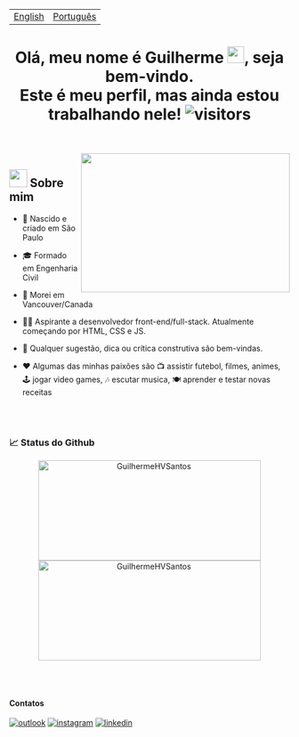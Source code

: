 
<table>
 <tr><td><a href="README.md">English</a></td><td><a href="README_PT-BR.md">Português</a></td></tr>
</table>
<h1 align="center">
  Olá, meu nome é Guilherme
	<img src="https://raw.githubusercontent.com/iampavangandhi/iampavangandhi/master/gifs/Hi.gif" 
	     width="30px">, seja bem-vindo. </br>
	Este é meu perfil, mas ainda estou trabalhando nele!
	<img src="https://visitor-badge.laobi.icu/badge?page_id=GuilhermeHVSantos.GuilhermeHVSantos" 
	     alt="visitors">
</h1>

</br>
</br>

<img align="right" height="250" width="375" margin="20px" alt="" src="https://c.tenor.com/GfSX-u7VGM4AAAAC/coding.gif" />

## <img src="https://raw.githubusercontent.com/iampavangandhi/iampavangandhi/master/gifs/emoji.gif" width="32px" margin="20px"> Sobre mim

- 📌 Nascido e criado em São Paulo

- 🎓 Formado em Engenharia Civil

- 🍁 Morei em Vancouver/Canada

- 👨‍🎓 Aspirante a desenvolvedor front-end/full-stack. Atualmente começando por HTML, CSS e JS.

- 💬 Qualquer sugestão, dica ou crítica construtiva são bem-vindas.

- ❤️ Algumas das minhas paixões são 📺 assistir futebol, filmes, animes, 🕹️ jogar video games, 🎶 escutar musica, 🍽️ aprender e testar novas receitas 

</br>
</br>

### 📈 Status do Github

<p align="center">
    <img width="400" height="180em" src="https://github-readme-stats.vercel.app/api?username=GuilhermeHVSantos&theme=vision-friendly-dark&show_icons=true" alt="GuilhermeHVSantos"/>
    <img width="400" height="180em" src="https://github-readme-stats.vercel.app/api/top-langs/?username=GuilhermeHVSantos&theme=vision-friendly-dark&layout=compact" alt="GuilhermeHVSantos" />
</p>

</br>
</br>

#### Contatos

[![outlook](https://img.shields.io/badge/Microsoft_Outlook-0078D4?style=for-the-badge&logo=microsoft-outlook&logoColor=white)](mailto:guilhermehvs@hotmail.com)
[![instagram](https://img.shields.io/badge/Instagram-E4405F?style=for-the-badge&logo=instagram&logoColor=white)](https://www.instagram.com/guilherme_hvs/)
[![linkedin](https://img.shields.io/badge/Linkedin-0077B5?style=for-the-badge&logo=LinkedIn&logoColor=white)](https://www.linkedin.com/in/guilhermehvs/)
 
